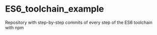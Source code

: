 # ES6_toolchain_example
Repository with step-by-step commits of every step of the ES6 toolchain with npm
